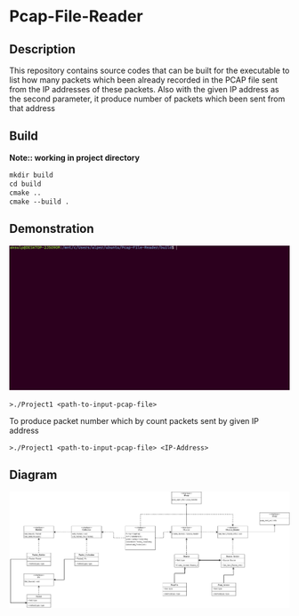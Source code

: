# Pcap-File-Reader
## Description
This repository contains source codes that can be built for the executable to list how many packets which been already recorded in the PCAP file sent from the IP addresses of these packets. Also with the given IP address as the second parameter, it produce number of packets which been sent from that address
## Build
**Note:: working in project directory**
```
mkdir build
cd build
cmake ..
cmake --build .
```
## Demonstration
![demo gif](Document/usage.gif)
```
>./Project1 <path-to-input-pcap-file>
```
To produce packet number which by count packets sent by given IP address  
```
>./Project1 <path-to-input-pcap-file> <IP-Address>
```
## Diagram
![Alt text](/Document/flowchart.png "Diagram")
